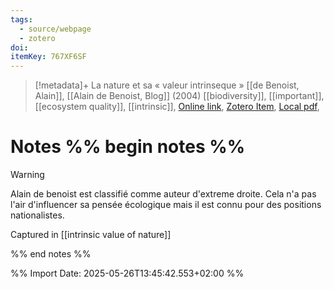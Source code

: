 ```yaml
---
tags:
  - source/webpage
  - zotero
doi: 
itemKey: 767XF6SF
---
```

>[!metadata]+
> La nature et sa « valeur intrinseque »
> [[de Benoist, Alain]], 
> [[Alain de Benoist, Blog]] (2004)
> [[biodiversity]], [[important]], [[ecosystem quality]], [[intrinsic]], 
> [Online link](https://alaindebenoist.s3.amazonaws.com/pdf/la_nature_et_sa_valeur_intrinseque.pdf), [Zotero Item](zotero://select/library/items/767XF6SF), [Local pdf](file://C:/Users/aburg/Documents/references/zotero/storage/DFVXWDER/deBenoist_NATURESA.pdf), 

# Notes %% begin notes %%
>[!warning]
>Alain de benoist est classifié comme auteur d'extreme droite. Cela n'a pas l'air d'influencer sa pensée écologique mais il est connu pour des positions nationalistes.

Captured in [[intrinsic value of nature]]

%% end notes %%




%% Import Date: 2025-05-26T13:45:42.553+02:00 %%
